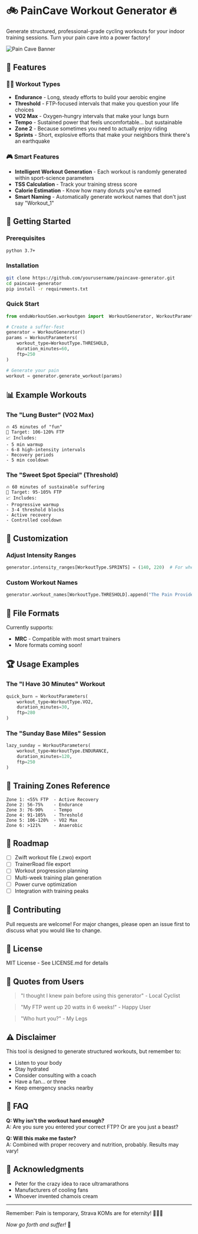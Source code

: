 # 🚲 PainCave Workout Generator 🔥

Generate structured, professional-grade cycling workouts for your indoor training sessions. Turn your pain cave into a power factory!

![Pain Cave Banner](https://your-image-url-here.jpg)

## 🎯 Features

### 🏋️‍♂️ Workout Types
- **Endurance** - Long, steady efforts to build your aerobic engine
- **Threshold** - FTP-focused intervals that make you question your life choices
- **VO2 Max** - Oxygen-hungry intervals that make your lungs burn
- **Tempo** - Sustained power that feels uncomfortable... but sustainable
- **Zone 2** - Because sometimes you need to actually enjoy riding
- **Sprints** - Short, explosive efforts that make your neighbors think there's an earthquake

### 🎮 Smart Features
- **Intelligent Workout Generation** - Each workout is randomly generated within sport-science parameters
- **TSS Calculation** - Track your training stress score
- **Calorie Estimation** - Know how many donuts you've earned
- **Smart Naming** - Automatically generate workout names that don't just say "Workout_1"

## 🚀 Getting Started

### Prerequisites
```bash
python 3.7+
```

### Installation
```bash
git clone https://github.com/yourusername/paincave-generator.git
cd paincave-generator
pip install -r requirements.txt
```

### Quick Start
```python
from enduWorkoutGen.workoutgen import  WorkoutGenerator, WorkoutParameters, WorkoutType

# Create a suffer-fest
generator = WorkoutGenerator()
params = WorkoutParameters(
    workout_type=WorkoutType.THRESHOLD,
    duration_minutes=60,
    ftp=250
)

# Generate your pain
workout = generator.generate_workout(params)
```

## 📊 Example Workouts

### The "Lung Buster" (VO2 Max)
```
🔥 45 minutes of "fun"
🎯 Target: 106-120% FTP
📈 Includes:
- 5 min warmup
- 6-8 high-intensity intervals
- Recovery periods
- 5 min cooldown
```

### The "Sweet Spot Special" (Threshold)
```
🔥 60 minutes of sustainable suffering
🎯 Target: 95-105% FTP
📈 Includes:
- Progressive warmup
- 3-4 threshold blocks
- Active recovery
- Controlled cooldown
```

## 🔧 Customization

### Adjust Intensity Ranges
```python
generator.intensity_ranges[WorkoutType.SPRINTS] = (140, 220)  # For when regular sprints aren't hard enough
```

### Custom Workout Names
```python
generator.workout_names[WorkoutType.THRESHOLD].append("The Pain Provider")
```

## 📄 File Formats
Currently supports:
- **MRC** - Compatible with most smart trainers
- More formats coming soon!

## 🏆 Usage Examples

### The "I Have 30 Minutes" Workout
```python
quick_burn = WorkoutParameters(
    workout_type=WorkoutType.VO2,
    duration_minutes=30,
    ftp=280
)
```

### The "Sunday Base Miles" Session
```python
lazy_sunday = WorkoutParameters(
    workout_type=WorkoutType.ENDURANCE,
    duration_minutes=120,
    ftp=250
)
```

## 🎯 Training Zones Reference
```
Zone 1: <55% FTP  - Active Recovery
Zone 2: 56-75%    - Endurance
Zone 3: 76-90%    - Tempo
Zone 4: 91-105%   - Threshold
Zone 5: 106-120%  - VO2 Max
Zone 6: >121%     - Anaerobic
```

## 🚧 Roadmap
- [ ] Zwift workout file (.zwo) export
- [ ] TrainerRoad file export
- [ ] Workout progression planning
- [ ] Multi-week training plan generation
- [ ] Power curve optimization
- [ ] Integration with training peaks

## 🤝 Contributing
Pull requests are welcome! For major changes, please open an issue first to discuss what you would like to change.

## 📝 License
MIT License - See LICENSE.md for details

## 💬 Quotes from Users
> "I thought I knew pain before using this generator" - Local Cyclist

> "My FTP went up 20 watts in 6 weeks!" - Happy User

> "Who hurt you?" - My Legs

## ⚠️ Disclaimer
This tool is designed to generate structured workouts, but remember to:
- Listen to your body
- Stay hydrated
- Consider consulting with a coach
- Have a fan... or three
- Keep emergency snacks nearby

## 🤔 FAQ

**Q: Why isn't the workout hard enough?**  
A: Are you sure you entered your correct FTP? Or are you just a beast?

**Q: Will this make me faster?**  
A: Combined with proper recovery and nutrition, probably. Results may vary!

## 🙏 Acknowledgments
- Peter for the crazy idea to race ultramarathons
- Manufacturers of cooling fans
- Whoever invented chamois cream

---
Remember: Pain is temporary, Strava KOMs are for eternity! 🚴‍♂️💨

*Now go forth and suffer!* 💪